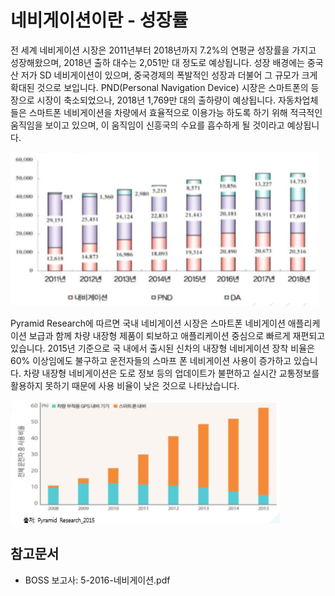 # 네비게이션이란 - 성장률

전 세계 네비게이션 시장은 2011년부터 2018년까지 7.2%의 연평균 성장률을 가지고 성장해왔으며, 2018년 출하 대수는 2,051만 대 정도로 예상됩니다. 성장 배경에는 중국산 저가 SD 네비게이션이 있으며, 중국경제의 폭발적인 성장과 더불어 그 규모가 크게 확대된 것으로 보입니다. PND(Personal Navigation Device) 시장은 스마트폰의 등장으로 시장이 축소되었으나, 2018년 1,769만 대의 출하량이 예상됩니다. 자동차업체들은 스마트폰 네비게이션을 차량에서 효율적으로 이용가능 하도록 하기 위해 적극적인 움직임을 보이고 있으며, 이 움직임이 신흥국의 수요를 흡수하게 될 것이라고 예상됩니다.


![ ](./images/네비게이션_Q14_1_4.PNG)


Pyramid Research에 따르면 국내 네비게이션 시장은 스마트폰 네비게이션 애플리케이션 보급과 함께 차량 내장형 제품이 퇴보하고 애플리케이션 중심으로 빠르게 재편되고 있습니다. 2015년 기준으로 국 내에서 출시된 신차의 내장형 네비게이션 장착 비율은 60% 이상임에도 불구하고 운전자들의 스마프 폰 네비게이션 사용이 증가하고 있습니다. 차량 내장형 네비게이션은 도로 정보 등의 업데이트가 불편하고 실시간 교통정보를 활용하지 못하기 때문에 사용 비율이 낮은 것으로 나타났습니다.

![ ](./images/네비게이션_Q14_1_4_.PNG)


## 참고문서
- BOSS 보고사: 5-2016-네비게이션.pdf
